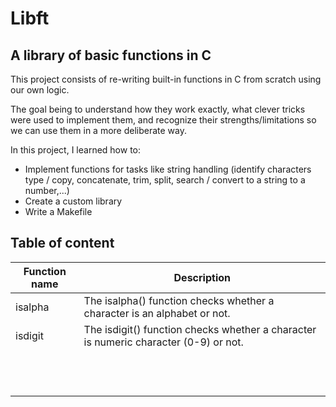 # Libft
## A library of basic functions in C

This project consists of re-writing built-in functions in C from scratch using our own logic.

The goal being to understand how they work exactly, what clever tricks were used to implement them, and recognize their strengths/limitations so we can use them in a more deliberate way.

In this project, I learned how to:
- Implement functions for tasks like string handling (identify characters type / copy, concatenate, trim, split, search / convert to a string to a number,...) 
- Create a custom library
- Write a Makefile 

## Table of content
| Function name | Description |
|---|---|
| isalpha  | The isalpha() function checks whether a character is an alphabet or not.  |
|  isdigit | The isdigit() function checks whether a character is numeric character (0-9) or not.  |
|   |   |
|   |   |
|   |   |
|   |   |
|   |   |
|   |   |
|   |   |
|   |   |
|   |   |
|   |   |
|   |   |
|   |   |


